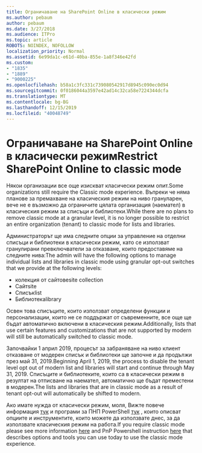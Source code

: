 ```yaml
---
title: Ограничаване на SharePoint Online в класически режим
ms.author: pebaum
author: pebaum
ms.date: 3/27/2018
ms.audience: ITPro
ms.topic: article
ROBOTS: NOINDEX, NOFOLLOW
localization_priority: Normal
ms.assetid: 6e99da1c-e61d-40ba-855e-1a8f346e42fd
ms.custom:
- "1835"
- "1889"
- "9000225"
ms.openlocfilehash: b58a1c3fc331c739080542917d8945c090ec0d94
ms.sourcegitcommit: 0f0186044a3597e42ad14c32ca58e7224344dcfa
ms.translationtype: MT
ms.contentlocale: bg-BG
ms.lasthandoff: 12/15/2019
ms.locfileid: "40048749"
---
```

# <a name="restrict-sharepoint-online-to-classic-mode"></a><span data-ttu-id="1d2c4-102">Ограничаване на SharePoint Online в класически режим</span><span class="sxs-lookup"><span data-stu-id="1d2c4-102">Restrict SharePoint Online to classic mode</span></span>

<span data-ttu-id="1d2c4-103">Някои организации все още изискват класически режим опит.</span><span class="sxs-lookup"><span data-stu-id="1d2c4-103">Some organizations still require the Classic mode experience.</span></span> <span data-ttu-id="1d2c4-104">Въпреки че няма планове за премахване на класическия режим на ниво грануларен, вече не е възможно да ограничите цялата организация (наемател) в класическия режим за списъци и библиотеки.</span><span class="sxs-lookup"><span data-stu-id="1d2c4-104">While there are no plans to remove classic mode at a granular level, it is no longer possible to restrict an entire organization (tenant) to classic mode for lists and libraries.</span></span>

<span data-ttu-id="1d2c4-105">Администраторът ще има следните опции за управление на отделни списъци и библиотеки в класически режим, като се използват гранулирани превключватели за отказване, които предоставяме на следните нива:</span><span class="sxs-lookup"><span data-stu-id="1d2c4-105">The admin will have the following options to manage individual lists and libraries in classic mode using granular opt-out switches that we provide at the following levels:</span></span>

- <span data-ttu-id="1d2c4-106">колекция от сайтове</span><span class="sxs-lookup"><span data-stu-id="1d2c4-106">site collection</span></span>
- <span data-ttu-id="1d2c4-107">Сайт</span><span class="sxs-lookup"><span data-stu-id="1d2c4-107">site</span></span>
- <span data-ttu-id="1d2c4-108">Списък</span><span class="sxs-lookup"><span data-stu-id="1d2c4-108">list</span></span>
- <span data-ttu-id="1d2c4-109">Библиотека</span><span class="sxs-lookup"><span data-stu-id="1d2c4-109">library</span></span>

<span data-ttu-id="1d2c4-110">Освен това списъците, които използват определени функции и персонализации, които не се поддържат от съвременните, все още ще бъдат автоматично включени в класическия режим.</span><span class="sxs-lookup"><span data-stu-id="1d2c4-110">Additionally, lists that use certain features and customizations that are not supported by modern will still be automatically switched to classic mode.</span></span>

<span data-ttu-id="1d2c4-111">Започвайки 1 април 2019, процесът за забраняване на ниво клиент отказване от модерен списък и библиотеки ще започне и да продължи през май 31, 2019.</span><span class="sxs-lookup"><span data-stu-id="1d2c4-111">Beginning April 1, 2019, the process to disable the tenant level opt out of modern list and libraries will start and continue through May 31, 2019.</span></span>  <span data-ttu-id="1d2c4-112">Списъците и библиотеките, които са в класически режим в резултат на отписване на наемател, автоматично ще бъдат преместени в модерен.</span><span class="sxs-lookup"><span data-stu-id="1d2c4-112">The lists and libraries that are in classic mode as a result of tenant opt-out will automatically be shifted to modern.</span></span>

<span data-ttu-id="1d2c4-113">Ако имате нужда от класически режим, моля, Вижте повече информация [тук](https://techcommunity.microsoft.com/t5/Microsoft-SharePoint-Blog/Delivering-SharePoint-modern-experiences/ba-p/315023) и програми за ПНП PowerShell [тук](https://docs.microsoft.com/sharepoint/dev/transform/modernize-userinterface-lists-and-libraries-optout) , които описват опциите и инструментите, които можете да използвате днес, за да използвате класическия режим на работа.</span><span class="sxs-lookup"><span data-stu-id="1d2c4-113">If you require classic mode please see more information [here](https://techcommunity.microsoft.com/t5/Microsoft-SharePoint-Blog/Delivering-SharePoint-modern-experiences/ba-p/315023) and PnP Powershell instruction [here](https://docs.microsoft.com/sharepoint/dev/transform/modernize-userinterface-lists-and-libraries-optout) that describes options and tools you can use today to use the classic mode experience.</span></span>
